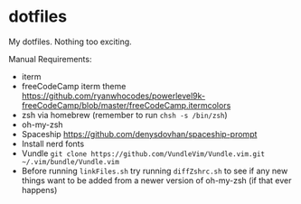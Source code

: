 dotfiles
========

My dotfiles. Nothing too exciting.

Manual Requirements:
- iterm
- freeCodeCamp iterm theme https://github.com/ryanwhocodes/powerlevel9k-freeCodeCamp/blob/master/freeCodeCamp.itermcolors
- zsh via homebrew (remember to run `chsh -s /bin/zsh`)
- oh-my-zsh
- Spaceship https://github.com/denysdovhan/spaceship-prompt
- Install nerd fonts
- Vundle `git clone https://github.com/VundleVim/Vundle.vim.git ~/.vim/bundle/Vundle.vim`
- Before running `linkFiles.sh` try running `diffZshrc.sh` to see if any new things want to be added from a newer version of oh-my-zsh (if that ever happens)
